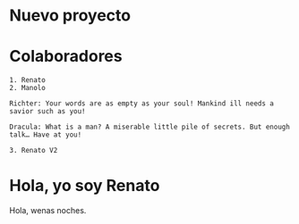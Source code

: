 # Nuevo proyecto

# Colaboradores
    1. Renato
    2. Manolo

    Richter: Your words are as empty as your soul! Mankind ill needs a savior such as you!

    Dracula: What is a man? A miserable little pile of secrets. But enough talk… Have at you!

    3. Renato V2

# Hola, yo soy Renato
Hola, wenas noches.
